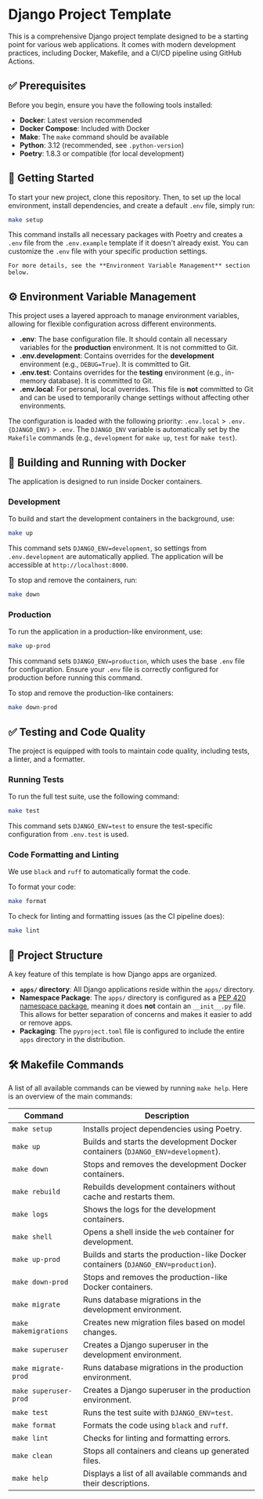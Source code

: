 # Django Project Template

This is a comprehensive Django project template designed to be a starting point for various web applications. It comes with modern development practices, including Docker, Makefile, and a CI/CD pipeline using GitHub Actions.

## ✅ Prerequisites

Before you begin, ensure you have the following tools installed:

- **Docker**: Latest version recommended
- **Docker Compose**: Included with Docker
- **Make**: The `make` command should be available
- **Python**: 3.12 (recommended, see `.python-version`)
- **Poetry**: 1.8.3 or compatible (for local development)

## 🚀 Getting Started

To start your new project, clone this repository. Then, to set up the local environment, install dependencies, and create a default `.env` file, simply run:

```bash
make setup
```

This command installs all necessary packages with Poetry and creates a `.env` file from the `.env.example` template if it doesn't already exist. You can customize the `.env` file with your specific production settings.

    For more details, see the **Environment Variable Management** section below.

## ⚙️ Environment Variable Management

This project uses a layered approach to manage environment variables, allowing for flexible configuration across different environments.

-   **.env**: The base configuration file. It should contain all necessary variables for the **production** environment. It is not committed to Git.
-   **.env.development**: Contains overrides for the **development** environment (e.g., `DEBUG=True`). It is committed to Git.
-   **.env.test**: Contains overrides for the **testing** environment (e.g., in-memory database). It is committed to Git.
-   **.env.local**: For personal, local overrides. This file is **not** committed to Git and can be used to temporarily change settings without affecting other environments.

The configuration is loaded with the following priority: `.env.local` > `.env.{DJANGO_ENV}` > `.env`. The `DJANGO_ENV` variable is automatically set by the `Makefile` commands (e.g., `development` for `make up`, `test` for `make test`).

## 🐳 Building and Running with Docker

The application is designed to run inside Docker containers.

### Development

To build and start the development containers in the background, use:
```bash
make up
```
This command sets `DJANGO_ENV=development`, so settings from `.env.development` are automatically applied. The application will be accessible at `http://localhost:8000`.

To stop and remove the containers, run:
```bash
make down
```

### Production

To run the application in a production-like environment, use:
```bash
make up-prod
```
This command sets `DJANGO_ENV=production`, which uses the base `.env` file for configuration. Ensure your `.env` file is correctly configured for production before running this command.

To stop and remove the production-like containers:
```bash
make down-prod
```

## ✅ Testing and Code Quality

The project is equipped with tools to maintain code quality, including tests, a linter, and a formatter.

### Running Tests

To run the full test suite, use the following command:
```bash
make test
```
This command sets `DJANGO_ENV=test` to ensure the test-specific configuration from `.env.test` is used.

### Code Formatting and Linting

We use `black` and `ruff` to automatically format the code.

To format your code:
```bash
make format
```

To check for linting and formatting issues (as the CI pipeline does):
```bash
make lint
```

## 📂 Project Structure

A key feature of this template is how Django apps are organized.

-   **`apps/` directory**: All Django applications reside within the `apps/` directory.
-   **Namespace Package**: The `apps/` directory is configured as a [PEP 420 namespace package](https://www.python.org/dev/peps/pep-0420/), meaning it does **not** contain an `__init__.py` file. This allows for better separation of concerns and makes it easier to add or remove apps.
-   **Packaging**: The `pyproject.toml` file is configured to include the entire `apps` directory in the distribution.

## 🛠 Makefile Commands

A list of all available commands can be viewed by running `make help`. Here is an overview of the main commands:

| Command              | Description                                                                 |
| --------------------- | --------------------------------------------------------------------------- |
| `make setup`          | Installs project dependencies using Poetry.                                 |
| `make up`             | Builds and starts the development Docker containers (`DJANGO_ENV=development`). |
| `make down`           | Stops and removes the development Docker containers.                        |
| `make rebuild`        | Rebuilds development containers without cache and restarts them.            |
| `make logs`           | Shows the logs for the development containers.                              |
| `make shell`          | Opens a shell inside the `web` container for development.                   |
| `make up-prod`        | Builds and starts the production-like Docker containers (`DJANGO_ENV=production`). |
| `make down-prod`      | Stops and removes the production-like Docker containers.                    |
| `make migrate`        | Runs database migrations in the development environment.                    |
| `make makemigrations` | Creates new migration files based on model changes.                         |
| `make superuser`      | Creates a Django superuser in the development environment.                  |
| `make migrate-prod`   | Runs database migrations in the production environment.                     |
| `make superuser-prod` | Creates a Django superuser in the production environment.                   |
| `make test`           | Runs the test suite with `DJANGO_ENV=test`.                                 |
| `make format`         | Formats the code using `black` and `ruff`.                                  |
| `make lint`           | Checks for linting and formatting errors.                                   |
| `make clean`          | Stops all containers and cleans up generated files.                         |
| `make help`           | Displays a list of all available commands and their descriptions.           |
